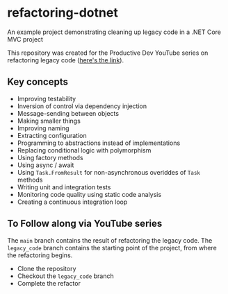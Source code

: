 # refactoring-dotnet

An example project demonstrating cleaning up legacy code in a .NET Core MVC project

This repository was created for the Productive Dev YouTube series on refactoring legacy code ([here's the link](https://www.youtube.com/watch?v=uj0RWP3DdUo&list=PL3_YUnRN3Uhh8H3Zw2M6KDdP3aAlbfT8j)). 

## Key concepts

- Improving testability
- Inversion of control via dependency injection
- Message-sending between objects
- Making smaller things
- Improving naming
- Extracting configuration
- Programming to abstractions instead of implementations
- Replacing conditional logic with polymorphism
- Using factory methods
- Using async / await
- Using `Task.FromResult` for non-asynchronous overiddes of `Task` methods
- Writing unit and integration tests
- Monitoring code quality using static code analysis
- Creating a continuous integration loop

## To Follow along via YouTube series
The `main` branch contains the result of refactoring the legacy code.  The `legacy_code` branch contains the starting point of the project, from where the refactoring begins.

- Clone the repository
- Checkout the `legacy_code` branch
- Complete the refactor
